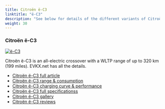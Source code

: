 ```yaml
---
title: Citroën ë-C3
linktitle: "ë-C3"
description: "See below for details of the different variants of Citroën ë-C3"
weight: 30
---
```

### Citroën ë-C3

<a href="ë-c3/"><img src="https://media.evkx.net/multimedia/models/citroën/ë-c3/ë-c3/main_1_st.jpg" class="img-fluid" alt="ë-C3" ></a>

Citroën ë-C3 is an all-electric crossover with a WLTP range of up to 320 km (199 miles). EVKX.net has all the details. 

- [Citroën ë-C3 full article](ë-c3/)
- [Citroën ë-C3 range & consumption](ë-c3/rangeandconsumption)
- [Citroën ë-C3 charging curve & performance](ë-c3/chargingcurve)
- [Citroën ë-C3 full specificationss](ë-c3/specifications)
- [Citroën ë-C3 gallery](ë-c3/gallery)
- [Citroën ë-C3 reviews](ë-c3/reviews)

